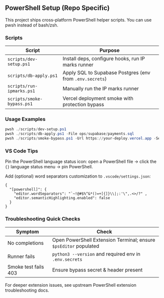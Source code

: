 ## PowerShell Setup (Repo Specific)

This project ships cross-platform PowerShell helper scripts. You can use pwsh instead of bash/zsh.

### Scripts
| Script | Purpose |
| ------ | ------- |
| `scripts/dev-setup.ps1` | Install deps, configure hooks, run IP marks runner |
| `scripts/db-apply.ps1` | Apply SQL to Supabase Postgres (env from `.env.secrets`) |
| `scripts/run-ipmarks.ps1` | Manually run the IP marks runner |
| `scripts/smoke-bypass.ps1` | Vercel deployment smoke with protection bypass |

### Usage Examples
```powershell
pwsh ./scripts/dev-setup.ps1
pwsh ./scripts/db-apply.ps1 -File ops/supabase/payments.sql
pwsh ./scripts/smoke-bypass.ps1 -Url https://your-deploy.vercel.app -Secret $Env:VERCEL_AUTOMATION_BYPASS_SECRET
```

### VS Code Tips
Pin the PowerShell language status icon: open a PowerShell file → click the `{}` language status menu → pin PowerShell.

Add (optional) word separators customization to `.vscode/settings.json`:
```jsonc
{
  "[powershell]": {
    "editor.wordSeparators": "`~!@#$%^&*()=+[{]}\\|;:'\",.<>/?" ,
    "editor.semanticHighlighting.enabled": false
  }
}
```

### Troubleshooting Quick Checks
| Symptom | Check |
| ------- | ----- |
| No completions | Open PowerShell Extension Terminal; ensure `$psEditor` populated |
| Runner fails | `python3 --version` and required env in `.env.secrets` |
| Smoke test fails 403 | Ensure bypass secret & header present |

For deeper extension issues, see upstream PowerShell extension troubleshooting docs.
